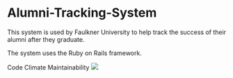 # Alumni-Tracking-System

This system is used by Faulkner University to help track the success of their alumni after they graduate.  

The system uses the Ruby on Rails framework. 

Code Climate Maintainability
<a href="https://codeclimate.com/github/FaulknerSoftwareEngineering/Alumni-Tracking-System/maintainability"><img src="https://api.codeclimate.com/v1/badges/8417f385b8dd22eda658/maintainability" /></a>
